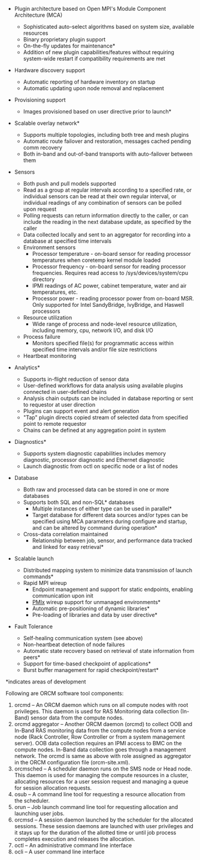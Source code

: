 * Plugin architecture based on Open MPI's Module Component Architecture (MCA)
    * Sophisticated auto-select algorithms based on system size, available resources
    * Binary proprietary plugin support
    * On-the-fly updates for maintenance*
    * Addition of new plugin capabilities/features without requiring system-wide restart if compatibility requirements are met

* Hardware discovery support
    * Automatic reporting of hardware inventory on startup
    * Automatic updating upon node removal and replacement

* Provisioning support
    * Images provisioned based on user directive prior to launch*

* Scalable overlay network*
    * Supports multiple topologies, including both tree and mesh plugins
    * Automatic route failover and restoration, messages cached pending comm recovery
    * Both in-band and out-of-band transports with auto-failover between them

* Sensors
    * Both push and pull models supported
    * Read as a group at regular intervals according to a specified rate, or individual sensors can be read at their own regular interval, or individual readings of any combination of sensors can be polled upon request
    * Polling requests can return information directly to the caller, or can include the reading in the next database update, as specified by the caller
    * Data collected locally and sent to an aggregator for recording into a database at specified time intervals
    * Environment sensors
        * Processor temperature - on-board sensor for reading processor temperatures when coretemp kernel module loaded
        * Processor frequency - on-board sensor for reading processor frequencies. Requires read access to /sys/devices/system/cpu directory
        * IPMI readings of AC power, cabinet temperature, water and air temperatures, etc.
        * Processor power - reading processor power from on-board MSR. Only supported for Intel SandyBridge, IvyBridge, and Haswell processors
    * Resource utilization
        * Wide range of process and node-level resource utilization, including memory, cpu, network I/O, and disk I/O
    * Process failure
        * Monitors specified file(s) for programmatic access within specified time intervals and/or file size restrictions
    * Heartbeat monitoring

* Analytics*
    * Supports in-flight reduction of sensor data
    * User-defined workflows for data analysis using available plugins connected in user-defined chains
    * Analysis chain outputs can be included in database reporting or sent to requestor at user direction
    * Plugins can support event and alert generation
    * "Tap" plugin directs copied stream of selected data from specified point to remote requestor
    * Chains can be defined at any aggregation point in system

* Diagnostics*
    * Supports system diagnostic capabilities includes memory diagnostic, processor diagnostic and Ethernet diagnostic
    * Launch diagnostic from octl on specific node or a list of nodes

* Database
    * Both raw and processed data can be stored in one or more databases
    * Supports both SQL and non-SQL* databases
        * Multiple instances of either type can be used in parallel*
        * Target database for different data sources and/or types can be specified using MCA parameters during configure and startup, and can be altered by command during operation*
    * Cross-data correlation maintained
        * Relationship between job, sensor, and performance data tracked and linked for easy retrieval*

* Scalable launch
    * Distributed mapping system to minimize data transmission of launch commands*
    * Rapid MPI wireup
        * Endpoint management and support for static endpoints, enabling communication upon init
        * [PMIx](https://github.com/open-mpi/pmix/wiki) wireup support for unmanaged environments*
        * Automatic pre-positioning of dynamic libraries*
        * Pre-loading of libraries and data by user directive*

* Fault Tolerance
    * Self-healing communication system (see above)
    * Non-heartbeat detection of node failures
    * Automatic state recovery based on retrieval of state information from peers*
    * Support for time-based checkpoint of applications*
    * Burst buffer management for rapid checkpoint/restart*

*indicates areas of development

Following are ORCM software tool components:

1. orcmd – An ORCM daemon which runs on all compute nodes with root privileges. This daemon is used for RAS Monitoring data collection (In-Band) sensor data from the compute nodes.
2. orcmd aggregator – Another ORCM daemon (orcmd) to collect  OOB and In-Band RAS monitoring data from the compute nodes from a service node (Rack Controller, Row Controller or from a system management server). OOB data collection requires an IPMI access to BMC on the compute nodes. In-Band data collection goes through a management network. The orcmd is same as above with role assigned as aggregator in the ORCM configuration file (orcm-site.xml).
3. orcmsched – A scheduler daemon runs on the SMS node or Head node.  This daemon is used for managing the compute resources in a cluster, allocating resources for a user session request and managing a queue for session allocation requests.
4. osub – A command line tool for requesting a resource allocation from the scheduler.  
5. orun – Job launch command line tool for requesting allocation and launching user jobs. 
6. orcmsd – A session daemon launched by the scheduler for the allocated sessions. These session daemons are launched with user privileges and it stays up for the duration of the allotted time or until job process completes execution and releases the allocation.
7. octl – An administrative command line interface
8. ocli – A user command line interface

